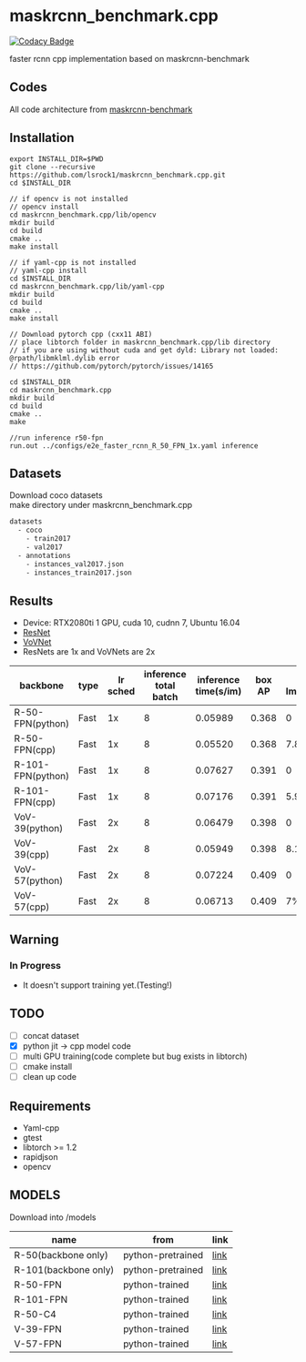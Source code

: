 # maskrcnn_benchmark.cpp
[![Codacy Badge](https://api.codacy.com/project/badge/Grade/ac72184a19964cfda7c306cb8b1877d8)](https://www.codacy.com/manual/lsrock1/maskrcnn_benchmark.cpp?utm_source=github.com&amp;utm_medium=referral&amp;utm_content=lsrock1/maskrcnn_benchmark.cpp&amp;utm_campaign=Badge_Grade)

faster rcnn cpp implementation based on maskrcnn-benchmark

## Codes
All code architecture from [maskrcnn-benchmark](https://github.com/facebookresearch/maskrcnn-benchmark)


## Installation
```
export INSTALL_DIR=$PWD
git clone --recursive https://github.com/lsrock1/maskrcnn_benchmark.cpp.git
cd $INSTALL_DIR

// if opencv is not installed
// opencv install
cd maskrcnn_benchmark.cpp/lib/opencv
mkdir build
cd build
cmake ..
make install

// if yaml-cpp is not installed
// yaml-cpp install
cd $INSTALL_DIR
cd maskrcnn_benchmark.cpp/lib/yaml-cpp
mkdir build
cd build
cmake ..
make install

// Download pytorch cpp (cxx11 ABI)
// place libtorch folder in maskrcnn_benchmark.cpp/lib directory
// if you are using without cuda and get dyld: Library not loaded: @rpath/libmklml.dylib error
// https://github.com/pytorch/pytorch/issues/14165

cd $INSTALL_DIR
cd maskrcnn_benchmark.cpp
mkdir build
cd build
cmake ..
make

//run inference r50-fpn
run.out ../configs/e2e_faster_rcnn_R_50_FPN_1x.yaml inference

```

## Datasets
Download coco datasets  
make directory under maskrcnn_benchmark.cpp
```bash
datasets
  - coco
    - train2017
    - val2017
  - annotations
    - instances_val2017.json
    - instances_train2017.json
```

## Results

* Device:  RTX2080ti 1 GPU, cuda 10, cudnn 7, Ubuntu 16.04
* [ResNet](https://arxiv.org/abs/1512.03385)
* [VoVNet](https://arxiv.org/abs/1904.09730)
* ResNets are 1x and VoVNets are 2x

backbone | type | lr sched | inference total batch | inference time(s/im) | box AP | Speed Improvement |
-- | -- | -- | -- | -- | -- | -- |
R-50-FPN(python) | Fast | 1x | 8 | 0.05989 | 0.368 | 0 |
R-50-FPN(cpp) | Fast | 1x | 8 | 0.05520 | 0.368 | 7.8% |
R-101-FPN(python) | Fast | 1x | 8 | 0.07627 | 0.391 | 0 |
R-101-FPN(cpp) | Fast | 1x | 8 | 0.07176 | 0.391 | 5.9% |
VoV-39(python) | Fast | 2x | 8 | 0.06479 | 0.398 | 0 |
VoV-39(cpp) | Fast | 2x | 8 | 0.05949 | 0.398 | 8.1% |
VoV-57(python) | Fast | 2x | 8 | 0.07224 | 0.409 | 0 |
VoV-57(cpp) | Fast | 2x | 8 | 0.06713 | 0.409 | 7% |

## Warning
### In Progress
  * It doesn't support training yet.(Testing!)

## TODO
  - [ ] concat dataset
  - [x] python jit -> cpp model code
  - [ ] multi GPU training(code complete but bug exists in libtorch)
  - [ ] cmake install
  - [ ] clean up code

## Requirements
  * Yaml-cpp
  * gtest
  * libtorch >= 1.2
  * rapidjson
  * opencv

## MODELS
Download into /models 

name | from | link |
-- | -- | -- |
R-50(backbone only) | python-pretrained | [link](https://www.dropbox.com/s/2q808v0p2j75lfq/resnet50_cpp.pth?dl=0) |
R-101(backbone only) | python-pretrained | [link](https://www.dropbox.com/s/h5a51ur3qvrdjh5/resnet101_cpp.pth?dl=0) |
R-50-FPN | python-trained | [link](https://www.dropbox.com/s/4uvdc8kaluelzx8/frcn_r50_fpn_cpp.pth?dl=0) |
R-101-FPN | python-trained | [link](https://www.dropbox.com/s/sgo3k502kegmcxa/frcn_r101_fpn_cpp.pth?dl=0) |
R-50-C4 | python-trained | [link](https://www.dropbox.com/s/zu1yzt9ydlnqin4/frcn_r50_c4_cpp.pth?dl=0) |
V-39-FPN | python-trained | [link](https://www.dropbox.com/s/h0rgqyy375m3rhv/frcn_v39_fpn_cpp.pth?dl=0) |
V-57-FPN | python-trained | [link](https://www.dropbox.com/s/18alpuwz8ft9d86/frcn_v57_fpn_cpp.pth?dl=0) |
